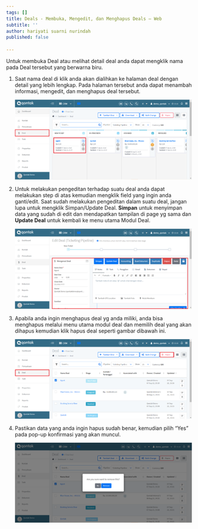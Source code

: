 ```yaml
---
tags: []
title: Deals - Membuka, Mengedit, dan Menghapus Deals – Web
subtitle: ''
author: hariyati suarni nurindah
published: false

---
```

Untuk membuka Deal atau melihat detail deal anda dapat mengklik nama pada Deal tersebut yang berwarna biru.

1. Saat nama deal di klik anda akan dialihkan ke halaman deal dengan detail yang lebih lengkap. Pada halaman tersebut anda dapat menambah informasi, mengedit, dan menghapus deal tersebut.

   ![](/uploads/mengeditdeal1.PNG)
2. Untuk melakukan pengeditan terhadap suatu deal anda dapat melakukan step di atas kemudian mengklik field yang ingin anda ganti/edit. Saat sudah melakukan pengeditan dalam suatu deal, jangan lupa untuk mengklik Simpan/Update Deal. **Simpan** untuk menyimpan data yang sudah di edit dan mendapatkan tampilan di page yg sama dan **Update Deal** untuk kembali ke menu utama Modul Deal.

   ![](/uploads/mengeditdeal2.PNG)
3. Apabila anda ingin menghapus deal  yg anda miliki, anda bisa menghapus melalui menu utama modul deal dan memilih deal yang akan dihapus kemudian klik hapus deal seperti gambar dibawah ini.

   ![](/uploads/mengeditdeal3.PNG)
4. Pastikan data yang anda ingin hapus sudah benar, kemudian pilih “Yes” pada pop-up konfirmasi yang akan muncul.

   ![](/uploads/mengeditdeal4.PNG)